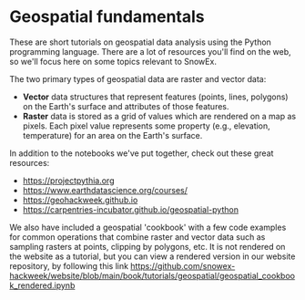 # Geospatial fundamentals

These are short tutorials on geospatial data analysis using the Python programming language. There are a lot of resources you'll find on the web, so we'll focus here on some topics relevant to SnowEx. 

The two primary types of geospatial data are raster and vector data:

* **Vector** data structures that represent features (points, lines, polygons) on the Earth's surface and attributes of those features.
* **Raster** data is stored as a grid of values which are rendered on a map as pixels. Each pixel value represents some property (e.g., elevation, temperature) for an area on the Earth's surface.

In addition to the notebooks we've put together, check out these great resources:

* https://projectpythia.org 
* https://www.earthdatascience.org/courses/ 
* https://geohackweek.github.io 
* https://carpentries-incubator.github.io/geospatial-python


We also have included a geospatial 'cookbook' with a few code examples for common operations that combine raster and vector data such as sampling rasters at points, clipping by polygons, etc. It is not rendered on the website as a tutorial, but you can view a rendered version in our website repository, by following this link https://github.com/snowex-hackweek/website/blob/main/book/tutorials/geospatial/geospatial_cookbook_rendered.ipynb